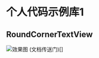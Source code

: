 # 个人代码示例库1

## RoundCornerTextView
![效果图](http://ogemdlrap.bkt.clouddn.com/%E5%B1%8F%E5%B9%95%E5%BF%AB%E7%85%A7%202017-02-08%2017.59.28.png)
(文档传送门)[]
